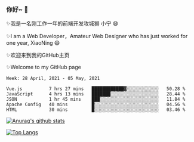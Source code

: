 ### 你好~  👋

✨我是一名刚工作一年的前端开发攻城狮 小宁 😄

✨I am a Web Developer，Amateur Web Designer who has just worked for one year, XiaoNing 😄

✨欢迎来到我的GitHub主页

✨Welcome to my GitHub page
<!--
**7148505/7148505** is a ✨ _special_ ✨ repository because its `README.md` (this file) appears on your GitHub profile.

Here are some ideas to get you started:

- 🔭 I’m currently working on ...
- 🌱 I’m currently learning ...
- 👯 I’m looking to collaborate on ...
- 🤔 I’m looking for help with ...
- 💬 Ask me about ...
- 📫 How to reach me: ...
- 😄 Pronouns: ...
- ⚡ Fun fact: ...
-->

<!--START_SECTION:waka-->
```text
Week: 28 April, 2021 - 05 May, 2021

Vue.js          7 hrs 27 mins   ████████████▓░░░░░░░░░░░░   50.28 % 
JavaScript      4 hrs 13 mins   ███████░░░░░░░░░░░░░░░░░░   28.44 % 
JSON            1 hr 45 mins    ███░░░░░░░░░░░░░░░░░░░░░░   11.84 % 
Apache Config   40 mins         █░░░░░░░░░░░░░░░░░░░░░░░░   04.56 % 
HTML            30 mins         █░░░░░░░░░░░░░░░░░░░░░░░░   03.46 % 
```
<!--END_SECTION:waka-->

[![Anurag's github stats](https://github-readme-stats.vercel.app/api?username=littleCareless)](https://github.com/anuraghazra/github-readme-stats)

[![Top Langs](https://github-readme-stats.vercel.app/api/top-langs/?username=littleCareless&layout=compact)](https://github.com/anuraghazra/github-readme-stats)
